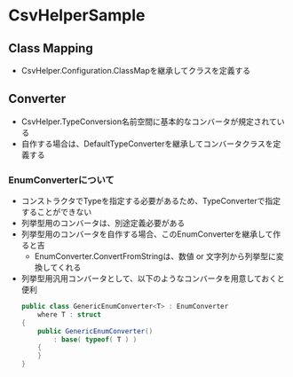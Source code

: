 # CsvHelperSample

## Class Mapping

- CsvHelper.Configuration.ClassMap<T>を継承してクラスを定義する

## Converter

- CsvHelper.TypeConversion名前空間に基本的なコンバータが規定されている
- 自作する場合は、DefaultTypeConverterを継承してコンバータクラスを定義する

### EnumConverterについて

- コンストラクタでTypeを指定する必要があるため、TypeConverter<T>で指定することができない
- 列挙型用のコンバータは、別途定義必要がある
- 列挙型用のコンバータを自作する場合、このEnumConverterを継承して作ると吉
    - EnumConverter.ConvertFromStringは、数値 or 文字列から列挙型に変換してくれる
- 列挙型用汎用コンバータとして、以下のようなコンバータを用意しておくと便利
    ```cs
    public class GenericEnumConverter<T> : EnumConverter 
        where T : struct
    {
        public GenericEnumConverter()
            : base( typeof( T ) )
        {
        }
    }
    ```
